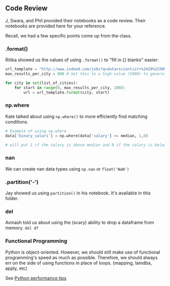 ## Code Review

J, Swara, and Phil provided their notebooks as a code review. Their notebooks are provided here for your reference.

Recall, we had a few specific points come up from the class.

### .format()

Ritika showed us the values of using `.format()` to "fill in {} blanks" easier:

```python
url_template = "http://www.indeed.com/jobs?q=data+scientist+%2420%2C000&l={}&limit=100&start={}"
max_results_per_city = 800 # Set this to a high-value (5000) to generate more results. 

for city in set(list_of_cities):
    for start in range(0, max_results_per_city, 100):       
        url = url_template.format(city, start)
```

### np.where

Kate talked about using `np.where()` to more efficiently find matching conditions.

```python
# Example of using np.where
data['binary_salari'] = np.where(data['salary'] >= median, 1,0)

# will put 1 if the salary is above median and 0 if the salary is below median in a new column called 'binary_salari'
```

### nan

We can create nan data types using `np.nan` or `float('NaN')`


### .partition('-')

Jay showed us using `partition()` in his notebook. It's available in this folder.


### del

Avinash told us about using the (scary) ability to drop a dataframe from memory. `del df`


### Functional Programming

Python is object-oriented. However, we should still make use of functional programming's speed as much as possible. Therefore, we should always err on the side of using functions in place of loops. (mapping, lamdba, apply, etc)

See [Python performance tips](https://wiki.python.org/moin/PythonSpeed/PerformanceTips#Loops)
